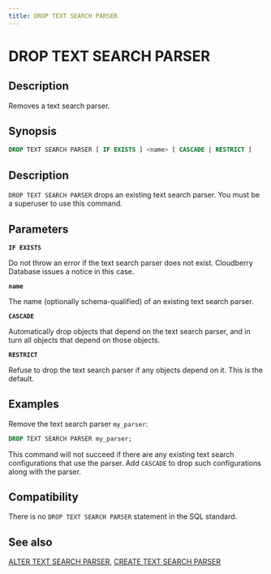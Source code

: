 ```yaml
---
title: DROP TEXT SEARCH PARSER
---
```


# DROP TEXT SEARCH PARSER

## Description

Removes a text search parser.

## Synopsis

```sql
DROP TEXT SEARCH PARSER [ IF EXISTS ] <name> [ CASCADE | RESTRICT ]
```

## Description

`DROP TEXT SEARCH PARSER` drops an existing text search parser. You must be a superuser to use this command.

## Parameters

**`IF EXISTS`**

Do not throw an error if the text search parser does not exist. Cloudberry Database issues a notice in this case.

**`name`**

The name (optionally schema-qualified) of an existing text search parser.

**`CASCADE`**

Automatically drop objects that depend on the text search parser, and in turn all objects that depend on those objects.

**`RESTRICT`**

Refuse to drop the text search parser if any objects depend on it. This is the default.

## Examples

Remove the text search parser `my_parser`:

```sql
DROP TEXT SEARCH PARSER my_parser;
```

This command will not succeed if there are any existing text search configurations that use the parser. Add `CASCADE` to drop such configurations along with the parser.

## Compatibility

There is no `DROP TEXT SEARCH PARSER` statement in the SQL standard.

## See also

[ALTER TEXT SEARCH PARSER](/i18n/zh/docusaurus-plugin-content-docs/current/sql-stmts/sql-stmt-alter-text-search-parser.md), [CREATE TEXT SEARCH PARSER](/i18n/zh/docusaurus-plugin-content-docs/current/sql-stmts/sql-stmt-create-text-search-parser.md)
